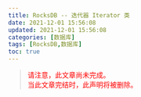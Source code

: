 ```yaml
---
title: RocksDB -- 迭代器 Iterator 类
date: 2021-12-01 15:56:08
updated: 2021-12-01 15:56:08
categories: [数据库]
tags: [RocksDB,数据库]
toc: true
---
```




> <font color=red>请注意，此文章尚未完成。</font>  
> <font color=red>当此文章完结时，此声明将被删除。</font>



